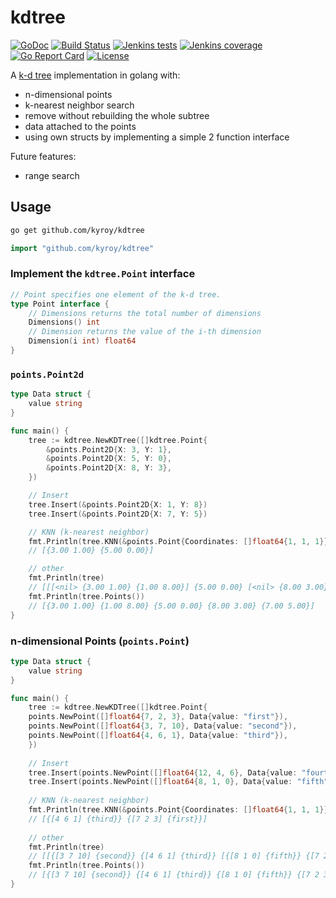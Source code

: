 # kdtree

[![GoDoc](https://godoc.org/github.com/Kyroy/kdtree?status.svg)](https://godoc.org/github.com/Kyroy/kdtree)
[![Build Status](https://jenkins.kyroy.com/job/github.com-kyroy/job/kdtree/job/master/badge/icon)](https://jenkins.kyroy.com/job/github.com-kyroy/job/kdtree/job/master/)
[![Jenkins tests](https://img.shields.io/jenkins/t/https/jenkins.kyroy.com/job/github.com-kyroy/job/kdtree/job/master.svg)](https://jenkins.kyroy.com/job/github.com-kyroy/job/kdtree/job/master/)
[![Jenkins coverage](https://img.shields.io/jenkins/c/https/jenkins.kyroy.com/job/github.com-kyroy/job/kdtree/job/master.svg)](https://jenkins.kyroy.com/job/github.com-kyroy/job/kdtree/job/master/)
[![Go Report Card](https://goreportcard.com/badge/github.com/kyroy/kdtree)](https://goreportcard.com/report/github.com/kyroy/kdtree)
[![License](https://img.shields.io/badge/License-Apache%202.0-blue.svg)](https://github.com/Kyroy/kdtree/blob/master/LICENSE)

A [k-d tree](https://en.wikipedia.org/wiki/K-d_tree) implementation in golang with:
- n-dimensional points
- k-nearest neighbor search
- remove without rebuilding the whole subtree
- data attached to the points
- using own structs by implementing a simple 2 function interface 

Future features:
- range search


## Usage

```bash
go get github.com/kyroy/kdtree
```

```go
import "github.com/kyroy/kdtree"
````



### Implement the `kdtree.Point` interface

```go
// Point specifies one element of the k-d tree.
type Point interface {
	// Dimensions returns the total number of dimensions
	Dimensions() int
	// Dimension returns the value of the i-th dimension
	Dimension(i int) float64
}
```


### `points.Point2d`

```go
type Data struct {
	value string
}

func main() {
	tree := kdtree.NewKDTree([]kdtree.Point{
		&points.Point2D{X: 3, Y: 1},
		&points.Point2D{X: 5, Y: 0},
		&points.Point2D{X: 8, Y: 3},
	})

	// Insert
	tree.Insert(&points.Point2D{X: 1, Y: 8})
	tree.Insert(&points.Point2D{X: 7, Y: 5})

	// KNN (k-nearest neighbor)
	fmt.Println(tree.KNN(&points.Point{Coordinates: []float64{1, 1, 1}}, 2))
	// [{3.00 1.00} {5.00 0.00}]

	// other
	fmt.Println(tree)
	// [[[<nil> {3.00 1.00} {1.00 8.00}] {5.00 0.00} [<nil> {8.00 3.00} {7.00 5.00}]]]
	fmt.Println(tree.Points())
	// [{3.00 1.00} {1.00 8.00} {5.00 0.00} {8.00 3.00} {7.00 5.00}]
}
```

### n-dimensional Points (`points.Point`)
```go
type Data struct {
	value string
}

func main() {
    tree := kdtree.NewKDTree([]kdtree.Point{
    points.NewPoint([]float64{7, 2, 3}, Data{value: "first"}),
    points.NewPoint([]float64{3, 7, 10}, Data{value: "second"}),
    points.NewPoint([]float64{4, 6, 1}, Data{value: "third"}),
    })
    
    // Insert
    tree.Insert(points.NewPoint([]float64{12, 4, 6}, Data{value: "fourth"}))
    tree.Insert(points.NewPoint([]float64{8, 1, 0}, Data{value: "fifth"}))
    
    // KNN (k-nearest neighbor)
    fmt.Println(tree.KNN(&points.Point{Coordinates: []float64{1, 1, 1}}, 2))
    // [{[4 6 1] {third}} {[7 2 3] {first}}]
    
    // other
    fmt.Println(tree)
    // [[{[3 7 10] {second}} {[4 6 1] {third}} [{[8 1 0] {fifth}} {[7 2 3] {first}} {[12 4 6] {fourth}}]]]
    fmt.Println(tree.Points())
    // [{[3 7 10] {second}} {[4 6 1] {third}} {[8 1 0] {fifth}} {[7 2 3] {first}} {[12 4 6] {fourth}}]
}
```
